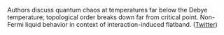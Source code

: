 
Authors discuss quantum chaos at temperatures far below the Debye temperature; topological order breaks down far from critical point. Non-Fermi liquid behavior in context of interaction-induced flatband. ([Twitter](https://twitter.com/JoshuahHeath/status/1237392232790896642))
